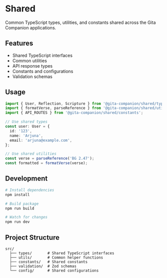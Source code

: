 # Shared

Common TypeScript types, utilities, and constants shared across the Gita Companion applications.

## Features

- Shared TypeScript interfaces
- Common utilities
- API response types
- Constants and configurations
- Validation schemas

## Usage

```typescript
import { User, Reflection, Scripture } from '@gita-companion/shared/types';
import { formatVerse, parseReference } from '@gita-companion/shared/utils';
import { API_ROUTES } from '@gita-companion/shared/constants';

// Use shared types
const user: User = {
  id: '123',
  name: 'Arjuna',
  email: 'arjuna@example.com',
};

// Use shared utilities
const verse = parseReference('BG 2.47');
const formatted = formatVerse(verse);
```

## Development

```bash
# Install dependencies
npm install

# Build package
npm run build

# Watch for changes
npm run dev
```

## Project Structure

```
src/
  ├── types/       # Shared TypeScript interfaces
  ├── utils/       # Common helper functions
  ├── constants/   # Shared constants
  ├── validation/  # Zod schemas
  └── config/      # Shared configurations
``` 